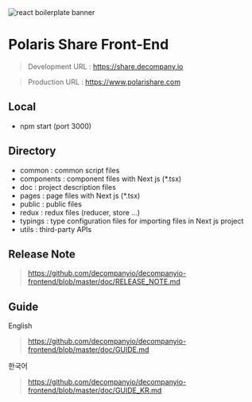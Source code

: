 <img src="https://github.com/decompanyio/decompanyio-frontend/blob/master/public/logo.png" alt="react boilerplate banner" align="center" />


# Polaris Share Front-End
> Development URL : https://share.decompany.io

> Production URL : https://www.polarishare.com

## Local
- npm start (port 3000)

## Directory
- common : common script files
- components : component files with Next js (*.tsx)
- doc : project description files
- pages : page files with Next js (*.tsx)
- public : public files
- redux : redux files (reducer, store ...)
- typings : type configuration files for importing files in Next js project
- utils : third-party APIs

## Release Note
> https://github.com/decompanyio/decompanyio-frontend/blob/master/doc/RELEASE_NOTE.md

## Guide
English
> https://github.com/decompanyio/decompanyio-frontend/blob/master/doc/GUIDE.md

한국어
> https://github.com/decompanyio/decompanyio-frontend/blob/master/doc/GUIDE_KR.md


